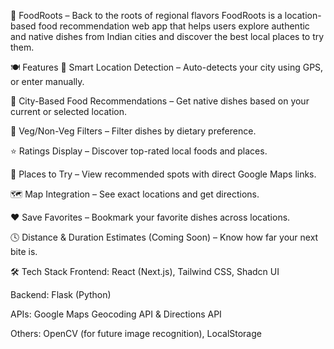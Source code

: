🌾 FoodRoots – Back to the roots of regional flavors
FoodRoots is a location-based food recommendation web app that helps users explore authentic and native dishes from Indian cities and discover the best local places to try them.


🍽️ Features
📍 Smart Location Detection – Auto-detects your city using GPS, or enter manually.

🌆 City-Based Food Recommendations – Get native dishes based on your current or selected location.

🥬 Veg/Non-Veg Filters – Filter dishes by dietary preference.

⭐ Ratings Display – Discover top-rated local foods and places.

📌 Places to Try – View recommended spots with direct Google Maps links.

🗺️ Map Integration – See exact locations and get directions.

❤️ Save Favorites – Bookmark your favorite dishes across locations.

🕓 Distance & Duration Estimates (Coming Soon) – Know how far your next bite is.



🛠️ Tech Stack
Frontend: React (Next.js), Tailwind CSS, Shadcn UI

Backend: Flask (Python)

APIs: Google Maps Geocoding API & Directions API

Others: OpenCV (for future image recognition), LocalStorage
